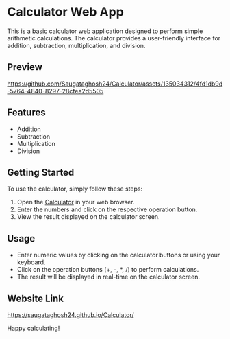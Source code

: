 # Calculator Web App

This is a basic calculator web application designed to perform simple arithmetic calculations. The calculator provides a user-friendly interface for addition, subtraction, multiplication, and division.

## Preview

https://github.com/Saugataghosh24/Calculator/assets/135034312/4fd1db9d-5764-4840-8297-28cfea2d5505

## Features

- Addition
- Subtraction
- Multiplication
- Division

## Getting Started

To use the calculator, simply follow these steps:

1. Open the [Calculator](https://saugataghosh24.github.io/Calculator/) in your web browser.
2. Enter the numbers and click on the respective operation button.
3. View the result displayed on the calculator screen.

## Usage

- Enter numeric values by clicking on the calculator buttons or using your keyboard.
- Click on the operation buttons (+, -, *, /) to perform calculations.
- The result will be displayed in real-time on the calculator screen.

## Website Link

https://saugataghosh24.github.io/Calculator/

Happy calculating!
